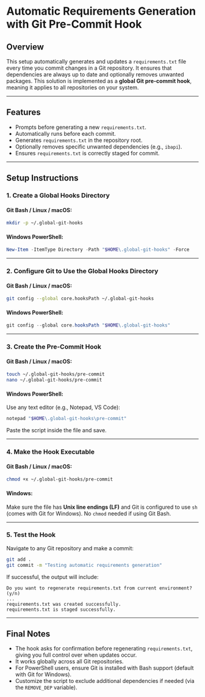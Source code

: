 # **Automatic Requirements Generation with Git Pre-Commit Hook**

## **Overview**

This setup automatically generates and updates a `requirements.txt` file every time you commit changes in a Git repository. It ensures that dependencies are always up to date and optionally removes unwanted packages. This solution is implemented as a **global Git pre-commit hook**, meaning it applies to all repositories on your system.

---

## **Features**

- Prompts before generating a new `requirements.txt`.
- Automatically runs before each commit.
- Generates `requirements.txt` in the repository root.
- Optionally removes specific unwanted dependencies (e.g., `ibapi`).
- Ensures `requirements.txt` is correctly staged for commit.

---

## **Setup Instructions**

### **1. Create a Global Hooks Directory**

#### Git Bash / Linux / macOS:

```sh
mkdir -p ~/.global-git-hooks
```

#### Windows PowerShell:

```powershell
New-Item -ItemType Directory -Path "$HOME\.global-git-hooks" -Force
```

---

### **2. Configure Git to Use the Global Hooks Directory**

#### Git Bash / Linux / macOS:

```sh
git config --global core.hooksPath ~/.global-git-hooks
```

#### Windows PowerShell:

```powershell
git config --global core.hooksPath "$HOME\.global-git-hooks"
```

---

### **3. Create the Pre-Commit Hook**

#### Git Bash / Linux / macOS:

```sh
touch ~/.global-git-hooks/pre-commit
nano ~/.global-git-hooks/pre-commit
```

#### Windows PowerShell:

Use any text editor (e.g., Notepad, VS Code):

```powershell
notepad "$HOME\.global-git-hooks\pre-commit"
```

Paste the script inside the file and save.

---

### **4. Make the Hook Executable**

#### Git Bash / Linux / macOS:

```sh
chmod +x ~/.global-git-hooks/pre-commit
```

#### Windows:

Make sure the file has **Unix line endings (LF)** and Git is configured to use `sh` (comes with Git for Windows). No `chmod` needed if using Git Bash.

---

### **5. Test the Hook**

Navigate to any Git repository and make a commit:

```sh
git add .
git commit -m "Testing automatic requirements generation"
```

If successful, the output will include:

```
Do you want to regenerate requirements.txt from current environment? (y/n)
...
requirements.txt was created successfully.
requirements.txt is staged successfully.
```

---

## **Final Notes**

- The hook asks for confirmation before regenerating `requirements.txt`, giving you full control over when updates occur.
- It works globally across all Git repositories.
- For PowerShell users, ensure Git is installed with Bash support (default with Git for Windows).
- Customize the script to exclude additional dependencies if needed (via the `REMOVE_DEP` variable).
